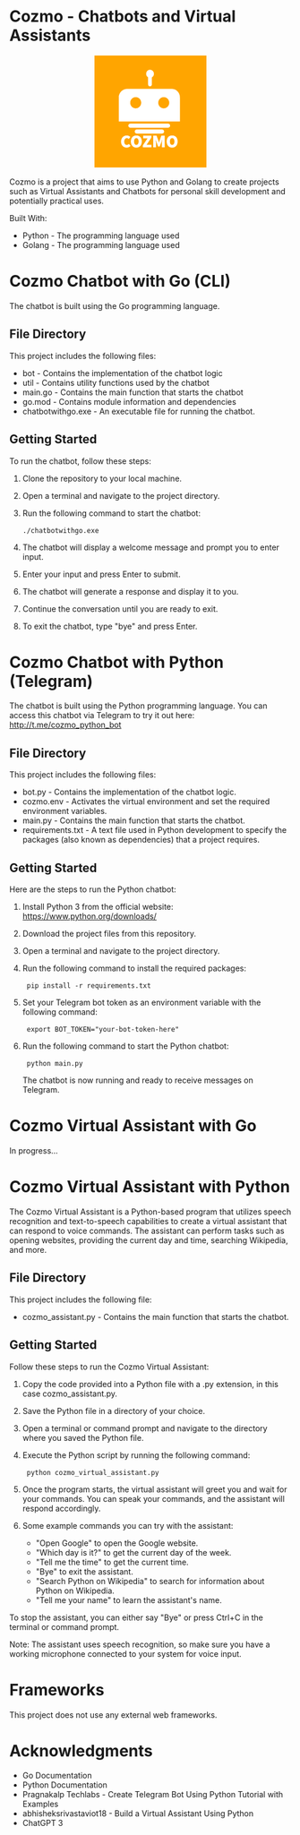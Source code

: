 # Cozmo - Chatbots and Virtual Assistants

<p align="center">
 <img src="https://github.com/claryzw/Cozmo/blob/main/Logo/Cozmo%20Github%20-1.png?raw=true" alt="Cozmo Logo")
</p>

Cozmo is a project that aims to use Python and Golang to create projects such as Virtual Assistants and Chatbots for personal skill development and potentially practical uses.

Built With:

* Python - The programming language used
* Golang - The programming language used

# Cozmo Chatbot with Go (CLI)

The chatbot is built using the Go programming language. 

## File Directory

This project includes the following files:

* bot - Contains the implementation of the chatbot logic
* util - Contains utility functions used by the chatbot
* main.go - Contains the main function that starts the chatbot
* go.mod - Contains module information and dependencies
* chatbotwithgo.exe - An executable file for running the chatbot.

## Getting Started
To run the chatbot, follow these steps:

1. Clone the repository to your local machine.
2. Open a terminal and navigate to the project directory.
3. Run the following command to start the chatbot:

       ./chatbotwithgo.exe

4. The chatbot will display a welcome message and prompt you to enter input.
5. Enter your input and press Enter to submit.
6. The chatbot will generate a response and display it to you.
7. Continue the conversation until you are ready to exit.
8. To exit the chatbot, type "bye" and press Enter.

# Cozmo Chatbot with Python (Telegram)

The chatbot is built using the Python programming language. You can access this chatbot via Telegram to try it out here: http://t.me/cozmo_python_bot

## File Directory

This project includes the following files:

* bot.py - Contains the implementation of the chatbot logic.
* cozmo.env - Activates the virtual environment and set the required environment variables.
* main.py - Contains the main function that starts the chatbot.
* requirements.txt - A text file used in Python development to specify the packages (also known as dependencies) that a project requires.

## Getting Started
Here are the steps to run the Python chatbot:

1. Install Python 3 from the official website: https://www.python.org/downloads/
2. Download the project files from this repository.
3. Open a terminal and navigate to the project directory.
4. Run the following command to install the required packages:

        pip install -r requirements.txt

5. Set your Telegram bot token as an environment variable with the following command:

        export BOT_TOKEN="your-bot-token-here"

6. Run the following command to start the Python chatbot:

        python main.py

    The chatbot is now running and ready to receive messages on Telegram.
    
# Cozmo Virtual Assistant with Go

In progress...

# Cozmo Virtual Assistant with Python

The Cozmo Virtual Assistant is a Python-based program that utilizes speech recognition and text-to-speech capabilities to create a virtual assistant that can respond to voice commands. The assistant can perform tasks such as opening websites, providing the current day and time, searching Wikipedia, and more.
 
## File Directory
This project includes the following file:
 
* cozmo_assistant.py - Contains the main function that starts the chatbot.
 
## Getting Started

Follow these steps to run the Cozmo Virtual Assistant:

1. Copy the code provided into a Python file with a .py extension, in this case cozmo_assistant.py.
2. Save the Python file in a directory of your choice.
3. Open a terminal or command prompt and navigate to the directory where you saved the Python file.
4. Execute the Python script by running the following command:

        python cozmo_virtual_assistant.py

5. Once the program starts, the virtual assistant will greet you and wait for your commands. You can speak your commands, and the assistant will respond accordingly.
6. Some example commands you can try with the assistant:
 
   * "Open Google" to open the Google website.
   * "Which day is it?" to get the current day of the week.
   * "Tell me the time" to get the current time.
   * "Bye" to exit the assistant.
   * "Search Python on Wikipedia" to search for information about Python on Wikipedia.
   * "Tell me your name" to learn the assistant's name.
 
To stop the assistant, you can either say "Bye" or press Ctrl+C in the terminal or command prompt.

 Note: The assistant uses speech recognition, so make sure you have a working microphone connected to your system for voice input.

# Frameworks

This project does not use any external web frameworks.

# Acknowledgments

* Go Documentation
* Python Documentation
* Pragnakalp Techlabs - Create Telegram Bot Using Python Tutorial with Examples
* abhisheksrivastaviot18 - Build a Virtual Assistant Using Python
* ChatGPT 3
